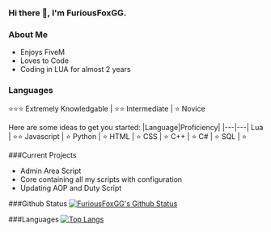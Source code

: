 ### Hi there 👋, I'm FuriousFoxGG.

### About Me
- Enjoys FiveM
- Loves to Code
- Coding in LUA for almost 2 years

### Languages
⭐⭐⭐ Extremely Knowledgable | ⭐⭐ Intermediate | ⭐ Novice

Here are some ideas to get you started:
|Language|Proficiency|
|---|---|
Lua | ⭐⭐
Javascript | ⭐
Python | ⭐
HTML | ⭐
CSS | ⭐
C++ | ⭐
C# | ⭐
SQL | ⭐

###Current Projects
- Admin Area Script
- Core containing all my scripts with configuration
- Updating AOP and Duty Script

###Github Status
[![FuriousFoxGG's Github Status](https://github-readme-stats.vercel.app/api?username=FuriousF0xGG&show_icons=true&theme=radical)](https://github.com/anuraghazra/github-readme-stats)


###Languages
[![Top Langs](https://github-readme-stats.vercel.app/api/top-langs/?username=FuriousF0xGG&langs_count=8)](https://github.com/anuraghazra/github-readme-stats)
